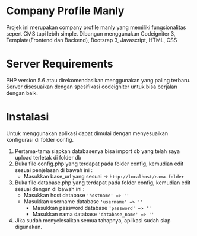 # Company Profile Manly

Projek ini merupakan company profile manly yang memiliki fungsionalitas sepert CMS tapi lebih simple. Dibangun menggunakan Codeigniter 3, Template(Frontend dan Backend), Bootsrap 3, Javascript, HTML, CSS

# Server Requirements

PHP version 5.6 atau direkomendasikan menggunakan yang paling terbaru. Server disesuaikan dengan spesifikasi codeigniter untuk bisa berjalan dengan baik.

# Instalasi
Untuk menggunakan aplikasi dapat dimulai dengan menyesuaikan konfigurasi di folder config.

1. Pertama-tama siapkan databasenya bisa import db yang telah saya upload terletak di folder db
2. Buka file config.php yang terdapat pada folder config, kemudian edit sesuai penjelasan di bawah ini :
	* Masukkan base_url yang sesuai -> ```http://localhost/nama-folder``` 
3. Buka file database.php yang terdapat pada folder config, kemudian edit sesuai dengan di bawah ini :
	* Masukkan host database ```'hostname' => ''```
	* Masukkan username database ```'username' => ''``` 
    	* Masukkan password database ```'password' => ''``` 
    	* Masukkan nama database ```'database_name' => ''``` 
4. Jika sudah menyelesaikan semua tahapnya, aplikasi sudah siap digunakan.

	
